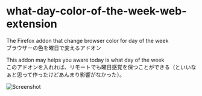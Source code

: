 # what-day-color-of-the-week-web-extension
The Firefox addon that change browser color for day of the week  
ブラウザーの色を曜日で変えるアドオン  
  
This addon may helps you aware today is what day of the week  
このアドオンを入れれば、リモートでも曜日感覚を保つことができる（といいなぁと思って作ったけどあんまり影響がなかった）。  

![Screenshot](https://i.gyazo.com/thumb/1000/9ae7e9c2521ab0c7ab15dfaba9d9a580-png.png)  
